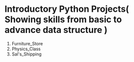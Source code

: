 # Introductory Python Projects( Showing skills from basic to advance data structure )
1) Furniture_Store
2) Physics_Class
3) Sal's_Shipping
